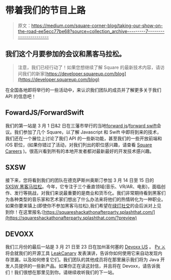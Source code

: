 # 带着我们的节目上路

> 原文：<https://medium.com/square-corner-blog/taking-our-show-on-the-road-ee5ecc77be68?source=collection_archive---------7----------------------->

## 我们这个月要参加的会议和黑客马拉松。

> 注意，我们已经行动了！如果您想继续了解 Square 的最新技术内容，请访问我们的新家[https://developer.squareup.com/blog](https://developer.squareup.com/blog)

在全国各地即将举行的一些活动中，来认识我们团队的成员并了解更多关于我们 API 的信息吧！

## FowardJS/ForwardSwift

我们的第一站是 3 月 1 日&2 日在三藩市举行的当地[forward js](https://forwardjs.com/)/[forward swift](https://forwardswift.com/)会议。我们参加了几个 Square，以了解 Javascript 和 Swift 中即将到来的技术，我们还在一个展位上讨论了我们 API 的一些新功能，甚至我们的一些开放前端和 iOS 职位，(如果你错过了活动，对我们列出的职位感兴趣，请查看 [Square Careers](http://squ.re/1VpDf6P) )。很高兴看到所有的本地开发者都对最新最好的开发技术感兴趣。

## SXSW

接下来，您将看到我们的团队在德克萨斯州奥斯汀参加 3 月 14 日至 15 日的 [SXSW 黑客马拉松](https://www.sxsw.com/conference/sxsw-hackathon/)。今年，它专注于三个垂直领域(音乐、VR/AR、电影)，面临创作、发行等挑战，对我们来说最重要的是商业和货币化。我们非常期待看到黑客们为各种类型的音乐家和艺术家们想出了什么办法来将他们的热情转化为一种职业。如果你要来镇上(即使你不参加黑客马拉松),我们希望在[绿灯社交](http://www.greenlightsocial.com/)的会后派对上见到你！在这里报名:[https://squareshackathonafterparty.splashthat.com/](https://squareshackathonafterparty.splashthat.com/?preview)

## DEVOXX

我们三月份的最后一站是 3 月 21 日至 23 日在加州圣何塞的 [Devoxx US](https://devoxx.us/) 。 [Py ⚔](https://medium.com/u/abe7df80fc76?source=post_page-----ee5ecc77be68--------------------------------) 将会就我们的开源工具 [LeakCanary](https://github.com/square/leakcanary) 发表演讲，告诉你如何使用它来自动发现内存泄漏，以及如何修复它们。我们团队的其他成员将在那里展示我们将为 Java 开发人员提供的一些新产品。如果你正在读这封信，并且将在 Devoxx，请告诉我们！我们很想在那里见到你。请继续收听我们的下一站。